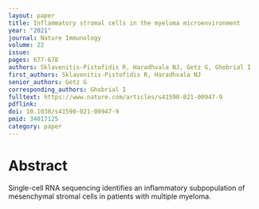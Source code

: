 ```yaml
---
layout: paper
title: Inflammatory stromal cells in the myeloma microenvironment
year: "2021"
journal: Nature Immunology
volume: 22
issue: 
pages: 677-678
authors: Sklavenitis-Pistofidis R, Haradhvala NJ, Getz G, Ghobrial I
first_authors: Sklavenitis-Pistofidis R, Haradhvala NJ
senior_authors: Getz G
corresponding_authors: Ghobrial I
fulltext: https://www.nature.com/articles/s41590-021-00947-9
pdflink:
doi: 10.1038/s41590-021-00947-9
pmid: 34017125
category: paper
---
```


# Abstract
Single-cell RNA sequencing identifies an inflammatory subpopulation of mesenchymal stromal cells in patients with multiple myeloma.


